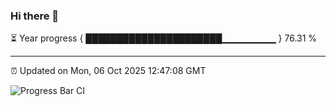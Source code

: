 ### Hi there 👋

⏳ Year progress { ██████████████████████▁▁▁▁▁▁▁▁ } 76.31 %

---

⏰ Updated on Mon, 06 Oct 2025 12:47:08 GMT

![Progress Bar CI](https://github.com/liununu/liununu/workflows/Progress%20Bar%20CI/badge.svg)
